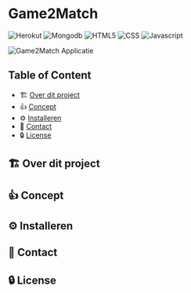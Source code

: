 # Game2Match

![Herokut](https://img.shields.io/badge/Heroku-430098?style=for-the-badge&logo=heroku&logoColor=white)
![Mongodb](https://img.shields.io/badge/MongoDB-4EA94B?style=for-the-badge&logo=mongodb&logoColor=white)
![HTML5](https://img.shields.io/badge/HTML5-E34F26?style=for-the-badge&logo=html5&logoColor=white)
![CSS](https://img.shields.io/badge/CSS3-1572B6?style=for-the-badge&logo=css3&logoColor=white)
![Javascript](https://img.shields.io/badge/JavaScript-323330?style=for-the-badge&logo=javascript&logoColor=F7DF1E)


     
![Game2Match Applicatie](https://github.com/Nowyme/BlockTechgenius/blob/main/static/img/Game2Match.png)

## Table of Content
* :building_construction: [Over dit project](#Project)
* :+1: [Concept](#Concept)
* :gear: [Installeren](#Installeren)
* :raising_hand: [Contact](#Contact)
* :lock: [License](#License)




## :building_construction: Over dit project 

<a name="Concept"/>

## :+1: Concept

## :gear: Installeren

## :raising_hand: Contact

## :lock: License
